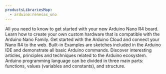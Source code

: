 ```yaml
---
productsLibrariesMap:
  - arduino:renesas_uno
---
```


<EssentialsColumn title="First Steps">
  <EssentialElement title="Quickstart Guide" type="getting-started" link="/tutorials/nano-r4/getting-started-nano-r4">
    All you need to know to get started with your new Arduino Nano R4 board.
  </EssentialElement>

  <EssentialElement title="Hardware Design Guide" type="tutorial" link="/learn/hardware/nano-pcb-guide">
    Learn how to create your own custom hardware that is compatible with the Arduino Nano Family.
  </EssentialElement>

  <EssentialElement title="Arduino Cloud" type="tutorial" link="/arduino-cloud/getting-started-with-the-arduino-iot-cloud">
    Get started with the Arduino Cloud and connect your Nano R4 to the web.
  </EssentialElement>
</EssentialsColumn>

<EssentialsColumn title="Arduino Basics">
  <EssentialElement title="Built-in Examples" type="tutorial" link="/built-in-examples/">
    Built-in Examples are sketches included in the Arduino IDE and demonstrate all basic Arduino commands.
  </EssentialElement>
  <EssentialElement title="Learn" type="resource" link="/learn/">
    Discover interesting articles, principles and techniques related to the Arduino ecosystem.
  </EssentialElement>
  <EssentialElement title="Language References" type="resource" link="https://www.arduino.cc/reference/en/">
    Arduino programming language can be divided in three main parts: functions, values (variables and constants), and structure.
  </EssentialElement>
</EssentialsColumn>

